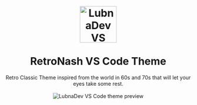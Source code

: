 <h1 align=center>
    <img alt="LubnaDev VS Code theme icon" src="https://i.imgur.com/ZGcuef8.png" width="100" /> 
    <br/>
    <br/>
    RetroNash VS Code Theme
</h1>

<p align=center>
    Retro Classic Theme inspired from the world in 60s and 70s that will let your eyes take some rest. <br/><br/>
    <img alt="LubnaDev VS Code theme preview" src="https://i.imgur.com/DWjCVEH.png" />
</p>